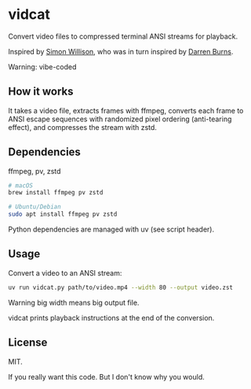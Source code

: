 # vidcat

Convert video files to compressed terminal ANSI streams for playback.

Inspired by [Simon Willison](https://simonwillison.net/2025/Sep/2/rich-pixels/),
who was in turn inspired by [Darren Burns](https://github.com/darrenburns/rich-pixels).

Warning: vibe-coded


## How it works

It takes a video file, extracts frames with ffmpeg, converts each frame to ANSI escape sequences with randomized pixel ordering (anti-tearing effect), and compresses the stream with zstd.


## Dependencies

ffmpeg, pv, zstd

```bash
# macOS
brew install ffmpeg pv zstd

# Ubuntu/Debian
sudo apt install ffmpeg pv zstd
```

Python dependencies are managed with uv (see script header).


## Usage

Convert a video to an ANSI stream:

```bash
uv run vidcat.py path/to/video.mp4 --width 80 --output video.zst
```

Warning big width means big output file.

vidcat prints playback instructions at the end of the conversion.


## License

MIT.

If you really want this code. But I don't know why you would.
